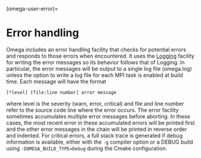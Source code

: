 (omega-user-error)=

# Error handling

Omega includes an error handling facility that checks for potential errors
and responds to those errors when encountered.
It uses the [Logging](#omega-dev-logging) facility for writing the error
messages so its behavior follows that of Logging. In particular, the error
messages will be output to a single log file (omega.log) unless the option
to write a log file for each MPI task is enabled at build time. Each message
will have the format
```
[*level] [file:line number] error message
```
where level is the severity (warn, error, critical) and file and line number
refer to the source code line where the error occurs. The error facility
sometimes accumulates multiple error messages before aborting. In
these cases, the most recent error in these accumulated errors will be printed
first and the other error messages in the chain will be printed in reverse
order and indented.  For critical errors, a full stack trace is generated
if debug information is available, either with the `-g` compiler
option or a DEBUG build using `-DOMEGA_BUILD_TYPE=Debug` during the Cmake
configuration.
